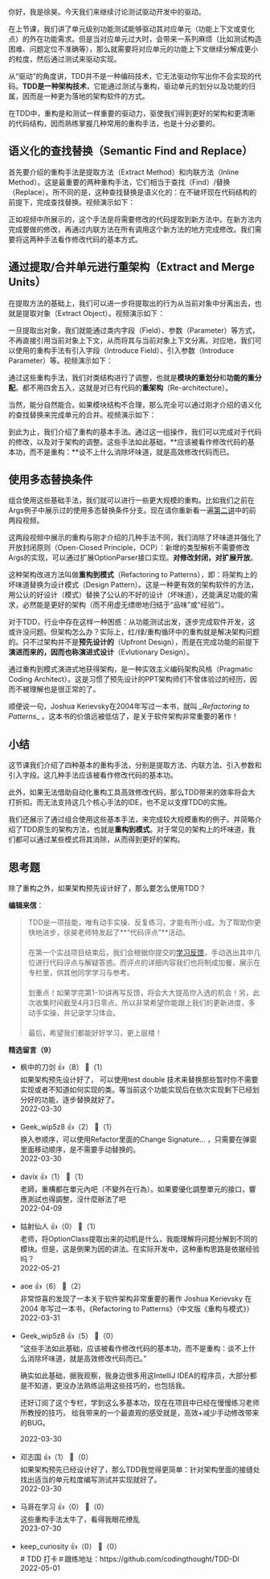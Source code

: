 你好，我是徐昊。今天我们来继续讨论测试驱动开发中的驱动。

在上节课，我们讲了单元级别功能测试能够驱动其对应单元（功能上下文或变化点）的外在功能需求。但是当对应单元过大时，会带来一系列麻烦（比如测试构造困难、问题定位不准确等），那么就需要将对应单元的功能上下文继续分解成更小的粒度，然后通过测试来驱动实现。

从“驱动”的角度讲，TDD并不是一种编码技术，它无法驱动你写出你不会实现的代码。**TDD是一种架构技术**，它能通过测试与重构，驱动单元的划分以及功能的归属，因而是一种更为落地的架构软件的方式。

在TDD中，重构是和测试一样重要的驱动力，驱使我们得到更好的架构和更清晰的代码结构，因而熟练掌握几种常用的重构手法，也是十分必要的。

## 语义化的查找替换（Semantic Find and Replace）

首先要介绍的重构手法是提取方法（Extract Method）和内联方法（Inline Method）。这是最重要的两种重构手法，它们相当于查找（Find）/替换（Replace）。所不同的是，这种查找替换是语义化的：在不破坏现在代码结构的前提下，完成查找替换。视频演示如下：

正如视频中所展示的，这个手法是将需要修改的代码提取到新方法中。在新方法内完成要做的修改，再通过内联方法在所有调用这个新方法的地方完成修改。我们需要将这两种手法看作修改代码的基本方式。

## 通过提取/合并单元进行重架构（Extract and Merge Units）

在提取方法的基础上，我们可以进一步将提取出的行为从当前对象中分离出去，也就是提取对象（Extract Object）。视频演示如下：

一旦提取出对象，我们就能通过类内字段（Field）、参数（Parameter）等方式，不再直接引用当前对象上下文，从而将其与当前对象上下文分离。对应地，我们可以使用的重构手法有引入字段（Introduce Field）、引入参数（Introduce Parameter）等。视频演示如下：

通过这些重构手法，我们对类结构进行了调整，也就是**模块的重划分**和**功能的重分配**。都不用四舍五入，这就是对已有代码的**重架构**（Re-architecture）。

当然，能分自然能合。如果模块结构不合理，那么完全可以通过刚才介绍的语义化的查找替换来完成单元的合并。视频演示如下：

到此为止，我们介绍了重构的基本手法。通过这一组操作，我们可以完成对于代码的修改，以及对于架构的调整。这些手法如此基础，**应该被看作修改代码的基本功，而不是重构：**谈不上什么消除坏味道，就是高效修改代码而已。

## 使用多态替换条件

组合使用这些基础手法，我们就可以进行一些更大规模的重构。比如我们之前在Args例子中展示过的使用多态替换条件分支。现在请你重新看一遍[第二讲](http://time.geekbang.org/column/article/494212)中的前两段视频。

这两段视频中展示的重构与刚才介绍的几种手法不同，我们消除了坏味道并强化了开放封闭原则（Open-Closed Principle，OCP）：新增的类型解析不需要修改Args的实现，可以通过扩展OptionParser接口实现。**对修改封闭，对扩展开放**。

这种架构改进方法叫做**重构到模式**（Refactoring to Patterns），即：将架构上的坏味道替换为设计模式（Design Pattern）。这是一种更有效的架构软件的方法，用公认的好设计（模式）替换了公认的不好的设计（坏味道），还能满足功能的需求，必然能是更好的架构（而不用虚无缥缈地归结于“品味”或“经验”）。

对于TDD，行业中存在这样一种困惑：从功能测试出发，逐步完成软件开发，这或许没问题。但架构怎么办？实际上，红/绿/重构循环中的重构就是解决架构问题的。只不过架构并不是**预先设计的**（Upfront Design），而是在完成功能的前提下**演进而来的，因而也称演进式设计**（Evlutionary Design）。

通过重构到模式演进式地获得架构，是一种实效主义编码架构风格（Pragmatic Coding Architect）。这是习惯了预先设计的PPT架构师们不曾体验过的经历，因而不被理解也是很正常的了。

顺便说一句，Joshua Kerievsky在2004年写过一本书，就叫 *\_Refactoring to Patterns*_ 。这本书的价值远被低估了，是关于软件架构非常重要的著作！

## 小结

这节课我们介绍了四种基本的重构手法，分别是提取方法、内联方法、引入参数和引入字段。这几种手法应该被看作修改代码的基本功。

此外，如果无法借助自动化重构工具高效修改代码，那么TDD带来的效率将会大打折扣。而无法支持这几个核心手法的IDE，也不足以支撑TDD的实施。

我们还展示了通过组合使用这些基本手法，来完成较大规模重构的例子。并简略介绍了TDD原生的架构方法，也就是**重构到模式**。对于常见的架构上的坏味道，我们都可以通过某些模式将其消除，从而得到更好的架构。

## 思考题

除了重构之外，如果架构预先设计好了，那么要怎么使用TDD？

**编辑来信**：

> TDD是一项技能，唯有动手实操、反复练习，才能有所小成。为了帮助你更快地进步，徐昊老师特发起了**“代码评点”**活动。  
> 　  
> 在第一个实战项目结束后，我们会根据你提交的[学习反馈](https://jinshuju.net/f/TvdN15)，手动选出其中几位进行代码评点与解疑答惑。而评点的详细内容我们也将制成加餐，展示在专栏里，供其他同学学习与参考。  
> 　  
> 划重点！如果学完第1-10讲再写反馈，将会大大提高你入选的机会！另，此次收集时间截至4月3日零点。所以非常希望你能跟上我们的更新进度，多动手实操，并记录学习体会。  
> 　  
> 最后，希望我们都能好好学习，更上层楼！
<div><strong>精选留言（9）</strong></div><ul>
<li><span>枫中的刀剑</span> 👍（8） 💬（1）<div>如果架构预先设计好了， 可以使用test double 技术来替换那些暂时你不需要实现或者不知道如何实现的类。等当前这个功能实现后在依次实现剩下已经划分好的功能，逐步替换就好了。</div>2022-03-30</li><br/><li><span>Geek_wip5z8</span> 👍（2） 💬（1）<div>换入参顺序，可以使用Refactor里面的Change Signature... ，只需要在弹窗里面移动顺序，是不需要手动替换的。 </div>2022-03-30</li><br/><li><span>davix</span> 👍（1） 💬（1）<div>老師，重構都在單元內吧（不變外在行為）。如果要優化調整單元的接口，響應測試也得調整，沒什麼辦法了吧</div>2022-04-09</li><br/><li><span>姑射仙人</span> 👍（0） 💬（1）<div> 老师，将OptionClass提取出来的动机是什么，我能理解将问题分解到不同的模块。但是，这是倒果为因的讲法。在实际开发中，这种重构思路是依据经验吗？</div>2022-05-21</li><br/><li><span>aoe</span> 👍（6） 💬（2）<div>非常惊喜的发现了一本关于软件架构非常重要的著作
Joshua Kerievsky 在 2004 年写过一本书，《Refactoring to Patterns》（中文版《重构与模式》）</div>2022-03-31</li><br/><li><span>Geek_wip5z8</span> 👍（5） 💬（0）<div>”这些手法如此基础，应该被看作修改代码的基本功，而不是重构：谈不上什么消除坏味道，就是高效修改代码而已。”

确实如此基础，据我观察，我身边很多用这IntelliJ IDEA的程序员，大部分都是不知道，更没办法熟练运用这些技巧的，也包括我。

还好订阅了这个专栏，学到这么多基本功，现在在项目中已经在慢慢练习老师所教授的技巧， 给我带来的一个最直观的感受就是，高效+减少手动修改带来的BUG。</div>2022-03-30</li><br/><li><span>邓志国</span> 👍（1） 💬（0）<div>如果架构预先已经设计好了，那么TDD我觉得更简单：针对架构里面的接缝处找出适当的单元粒度编写测试并实现就好了。</div>2022-03-30</li><br/><li><span>马哥在学习</span> 👍（0） 💬（0）<div>这些重构手法太牛了，看得我眼花缭乱</div>2023-07-30</li><br/><li><span>keep_curiosity</span> 👍（0） 💬（0）<div># TDD 打卡＃跟练地址：https:&#47;&#47;github.com&#47;codingthought&#47;TDD-DI</div>2022-05-01</li><br/>
</ul>